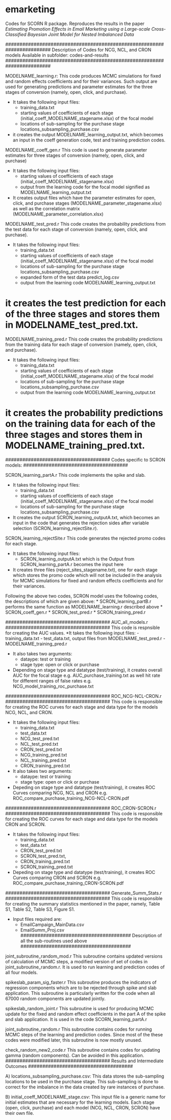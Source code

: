 # emarketing

Codes for SCORN R package. 
Reproduces the results in the paper _Estimating Promotion Effects in Email Marketing using a Large-scale Cross-Classified Bayesian Joint Model for Nested Imbalanced Data_


########################################################################
Description of Codes for NCG, NCL, and CRON models
Available in subfolder: codes-and-results
########################################################################

MODELNAME_learning.r:
This code produces MCMC simulations for fixed and random effects coefficients and for their variances.
Such output are used for generating predictions and parameter estimates for the three stages of conversion (namely, open, click, and purchase).
* It takes the following input files: 
	- training_data.txt
	- starting values of coefficients of each stage (initial_coeff_MODELNAME_stagename.xlsx) of the focal model
	- locations of sub-sampling for the purchase stage locations_subsampling_purchase.csv
* it creates the output MODELNAME_learning_output.txt, which becomes an input in the coeff generation code, test and training prediction codes.

MODELNAME_coeff_gen.r
This code is used to generate parameter estimates for three stages of conversion (namely, open, click, and purchase)
* It takes the following input files: 
	- starting values of coefficients of each stage (initial_coeff_MODELNAME_stagename.xlsx)
	- output from the learning code for the focal model signified as MODELNAME_learning_output.txt 
* It creates output files which have the parameter estimates for open, click, and purchase stages (MODELNAME_parameter_stagename.xlsx) as well as the correlation matrix (MODELNAME_parameter_correlation.xlsx)

MODELNAME_test_pred.r
This code creates the probability predictions from the test data for each stage of conversion (namely, open, click, and purchase).
* It takes the following input files: 
	- training_data.txt
	- starting values of coefficients of each stage (initial_coeff_MODELNAME_stagename.xlsx) of the focal model
	- locations of sub-sampling for the purchase stage locations_subsampling_purchase.csv
	- expanded form of the test data predict_log.csv
	- output from the learning code MODELNAME_learning_output.txt
# it creates the test prediction for each of the three stages and stores them in MODELNAME_test_pred.txt.

MODELNAME_training_pred.r
This code creates the probability predictions from the training data for each stage of conversion (namely, open, click, and purchase).
* It takes the following input files: 
	- training_data.txt
	- starting values of coefficients of each stage (initial_coeff_MODELNAME_stagename.xlsx) of the focal model
	- locations of sub-sampling for the purchase stage locations_subsampling_purchase.csv
	- output from the learning code MODELNAME_learning_output.txt
# it creates the probability predictions on the training data for each of the three stages and stores them in MODELNAME_training_pred.txt.

#####################################
Codes specific to SCRON models:
#####################################

SCRON_learning_partA.r
This code implements the spike and slab.
* It takes the following input files: 
	- training_data.txt
	- starting values of coefficients of each stage (initial_coeff_MODELNAME_stagename.xlsx) of the focal model
	- locations of sub-sampling for the purchase stage locations_subsampling_purchase.csv
* It creates the output SCRON_learning_outputA.txt, which becomes an input in the code that generates the rejection sides after variable selection (SCRON_learning_rejectSite.r).

SCRON_learning_rejectSite.r
This code generates the rejected promo codes for each stage.
* It takes the following input files: 
	- SCRON_learning_outputA.txt which is the Output from SCRON_learning_partA.r becomes the input here
* It creates three files (reject_sites_stagename.txt), one for each stage which stores the promo code which will not be included in the analysis for MCMC simulations for fixed and random effects coefficients and for their variances.

Following the above two codes, SCRON model uses the following codes, the descriptions of which are given above:
	* SCRON_learning_partB.r performs the same function as MODELNAME_learning.r described above
	* SCRON_coeff_gen.r
	* SCRON_test_pred.r
	* SCRON_training_pred.r

#####################################
AUC_all_models.r
#####################################
This code is respnsible for creating the AUC values.
*It takes the following input files: 
	- training_data.txt
	- test_data.txt, output files from MODELNAME_test_pred.r
	- MODELNAME_training_pred.r
* It also takes two arguments: 
	- dataype: test or training
	- stage type: open or click or purchase
* Depending on stage type and datatype (test/training), it creates overall AUC for the focal stage e.g. AUC_purchase_training.txt as well hit rate for different ranges of false rates e.g. NCG_model_training_roc_purchase.txt

#####################################
ROC_NCG-NCL-CRON.r
#####################################
This code is responsible for creating the ROC curves for each stage and data type for the models NCG, NCL, and CRON.
* It takes the following input files: 
	- training_data.txt
	- test_data.txt
	- NCG_test_pred.txt
	- NCL_test_pred.txt
	- CRON_test_pred.txt
	- NCG_training_pred.txt
	- NCL_training_pred.txt
	- CRON_training_pred.txt
* It also takes two arguments: 
	- dataype: test or training
	- stage type: open or click or purchase
* Depeding on stage type and datatype (test/training), it creates ROC Curves comparing NCG, NCL and CRON e.g. ROC_compare_purchase_training_NCG-NCL-CRON.pdf

#####################################
ROC_CRON-SCRON.r
#####################################
This code is responsible for creating the ROC curves for each stage and data type for the models CRON and SCRON.
* It takes the following input files:
	- training_data.txt
	- test_data.txt
	- CRON_test_pred.txt
	- SCRON_test_pred.txt,
	- CRON_training_pred.txt
	- SCRON_training_pred.txt
* Depeding on stage type and datatype (test/training), it creates ROC Curves comparing CRON and SCRON e.g. ROC_compare_purchase_training_CRON-SCRON.pdf


#####################################
Generate_Summ_Stats.r
#####################################
This code is responsible for creating the summary statistics mentioned in the paper, namely, Table S1, Table S2, Table S3, Figure S1.
* Input files required are:
	- EmailCampaign_MainData.csv
	- EmailSumm_Proj.csv
#######################################
Description of all the sub-routines used above
#######################################

joint_subroutine_random_mod.r
This subroutine contains updated versions of calculation of MCMC steps, a modified version of set of codes in joint_subroutine_random.r. It is used to run learning and prediction codes of all four models.

spikeslab_param_sig_faster.r
This subroutine produces the indicators of regression components which are to be rejected through spike and slab application. This subroutine is particularly written for the code when all 67000 random components are updated jointly.

spikeslab_random_joint.r
This subroutine is used for producing MCMC update for the fixed and random effect coefficients in the part A of the spike and slab application. It is used in the code SCORN_learning_partA.r

joint_subroutine_random.r
This subroutine contains codes for running MCMC steps of the learning and prediction codes. Since most of the these codes were modified later, this subroutine is now mostly unused.

check_random_new2_code.r 
This subroutine contains codes for updating gamma (random components). Can be avoided in this application.
#####################################
Results and Intermediate Outcomes
#####################################

A)	locations_subsampling_purchase.csv:
This data stores the sub-sampling locations to be used in the purchase stage.
This sub-sampling is done to correct for the imbalance in the data created by rare instances of purchase.

B)	initial_coeff_MODELNAME_stage.csv:
This input file is a generic name for initial estimates that are necessary for the learning models. Each stage (open, click, purchase) and each model (NCG, NCL, CRON, SCRON) have their own file.

